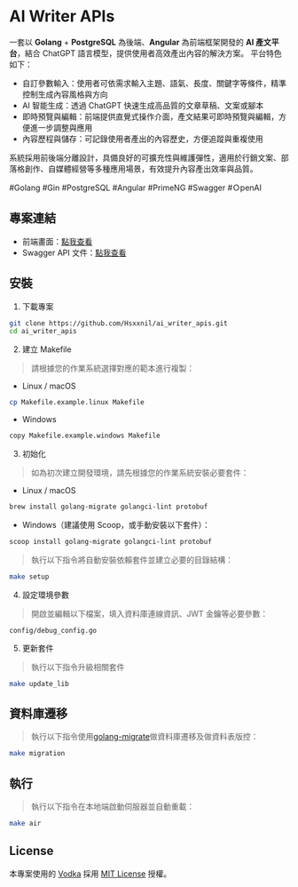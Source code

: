 # AI Writer APIs

一套以 **Golang** + **PostgreSQL** 為後端、**Angular** 為前端框架開發的 **AI 產文平台**，結合 ChatGPT 語言模型，提供使用者高效產出內容的解決方案。
平台特色如下：
* 自訂參數輸入：使用者可依需求輸入主題、語氣、長度、關鍵字等條件，精準控制生成內容風格與方向
* AI 智能生成：透過 ChatGPT 快速生成高品質的文章草稿、文案或腳本
* 即時預覽與編輯：前端提供直覺式操作介面，產文結果可即時預覽與編輯，方便進一步調整與應用
* 內容歷程與儲存：可記錄使用者產出的內容歷史，方便追蹤與重複使用

系統採用前後端分離設計，具備良好的可擴充性與維護彈性，適用於行銷文案、部落格創作、自媒體經營等多種應用場景，有效提升內容產出效率與品質。

#Golang #Gin #PostgreSQL #Angular #PrimeNG #Swagger #ＯpenAI

## 專案連結

* 前端畫面：[點我查看](https://hsxxnil.notion.site/AI-11c5b51f95f581e3944bd0cc85581f2c)
* Swagger API 文件：[點我查看](https://hsxxnil.github.io/swagger-ui/?urls.primaryName=AI)

## 安裝
1. 下載專案

```bash
git clone https://github.com/Hsxxnil/ai_writer_apis.git
cd ai_writer_apis
```

2. 建立 Makefile

> 請根據您的作業系統選擇對應的範本進行複製：
* Linux / macOS
```bash
cp Makefile.example.linux Makefile
```

* Windows
```bash
copy Makefile.example.windows Makefile
```

3. 初始化

> 如為初次建立開發環境，請先根據您的作業系統安裝必要套件：
* Linux / macOS
```bash
brew install golang-migrate golangci-lint protobuf
```

* Windows（建議使用 Scoop，或手動安裝以下套件）：
```bash
scoop install golang-migrate golangci-lint protobuf
```

> 執行以下指令將自動安裝依賴套件並建立必要的目錄結構：
```bash
make setup
```

4. 設定環境參數

> 開啟並編輯以下檔案，填入資料庫連線資訊、JWT 金鑰等必要參數：
```file
config/debug_config.go
```

5. 更新套件

>執行以下指令升級相關套件
```bash
make update_lib
```

## 資料庫遷移

> 執行以下指令使用[golang-migrate](https://github.com/golang-migrate/migrate)做資料庫遷移及做資料表版控：
```bash
make migration
```

## 執行
> 執行以下指令在本地端啟動伺服器並自動重載：
```bash
make air
```

## License

本專案使用的 [Vodka](https://github.com/dylanlyu/vodka) 採用 [MIT License](https://opensource.org/licenses/MIT) 授權。
